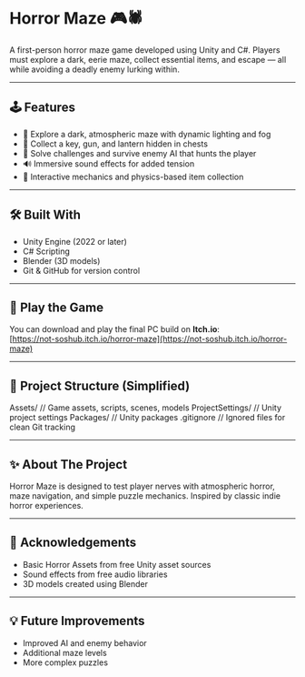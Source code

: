 # Horror Maze 🎮🕷️

A first-person horror maze game developed using Unity and C#. Players must explore a dark, eerie maze, collect essential items, and escape — all while avoiding a deadly enemy lurking within.

---

## 🕹️ Features

- 🔦 Explore a dark, atmospheric maze with dynamic lighting and fog
- 🎯 Collect a key, gun, and lantern hidden in chests
- 🧠 Solve challenges and survive enemy AI that hunts the player
- 🔊 Immersive sound effects for added tension
- 🧩 Interactive mechanics and physics-based item collection

---

## 🛠️ Built With

- Unity Engine (2022 or later)
- C# Scripting
- Blender (3D models)
- Git & GitHub for version control

---

## 🚀 Play the Game

You can download and play the final PC build on **Itch.io**:  
[https://not-soshub.itch.io/horror-maze](https://not-soshub.itch.io/horror-maze)

---

## 📁 Project Structure (Simplified)

Assets/ // Game assets, scripts, scenes, models
ProjectSettings/ // Unity project settings
Packages/ // Unity packages
.gitignore // Ignored files for clean Git tracking


---

## ✨ About The Project

Horror Maze is designed to test player nerves with atmospheric horror, maze navigation, and simple puzzle mechanics. Inspired by classic indie horror experiences.

---

## 🙌 Acknowledgements

- Basic Horror Assets from free Unity asset sources
- Sound effects from free audio libraries
- 3D models created using Blender

---

## 💡 Future Improvements

- Improved AI and enemy behavior
- Additional maze levels
- More complex puzzles
